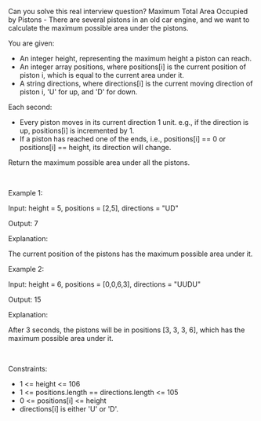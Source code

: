 Can you solve this real interview question? Maximum Total Area Occupied by Pistons - There are several pistons in an old car engine, and we want to calculate the maximum possible area under the pistons.

You are given:

 * An integer height, representing the maximum height a piston can reach.
 * An integer array positions, where positions[i] is the current position of piston i, which is equal to the current area under it.
 * A string directions, where directions[i] is the current moving direction of piston i, 'U' for up, and 'D' for down.

Each second:

 * Every piston moves in its current direction 1 unit. e.g., if the direction is up, positions[i] is incremented by 1.
 * If a piston has reached one of the ends, i.e., positions[i] == 0 or positions[i] == height, its direction will change.

Return the maximum possible area under all the pistons.

 

Example 1:

Input: height = 5, positions = [2,5], directions = "UD"

Output: 7

Explanation:

The current position of the pistons has the maximum possible area under it.

Example 2:

Input: height = 6, positions = [0,0,6,3], directions = "UUDU"

Output: 15

Explanation:

After 3 seconds, the pistons will be in positions [3, 3, 3, 6], which has the maximum possible area under it.

 

Constraints:

 * 1 <= height <= 106
 * 1 <= positions.length == directions.length <= 105
 * 0 <= positions[i] <= height
 * directions[i] is either 'U' or 'D'.